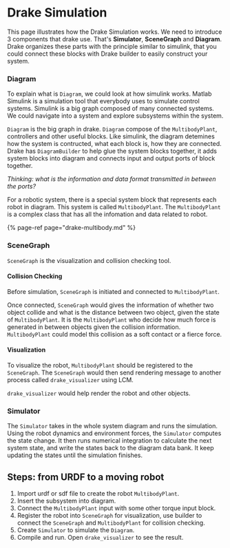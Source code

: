 # Drake Simulation

This page illustrates how the Drake Simulation works. We need to introduce 3 components that drake use. That's **Simulator**, **SceneGraph** and **Diagram**. Drake organizes these parts with the principle similar to simulink, that you could connect these blocks with Drake builder to easily construct your system.

### Diagram

To explain what is `Diagram`, we could look at how simulink works. Matlab Simulink is a simulation tool that everybody uses to simulate control systems. Simulink is a big graph composed of many connected systems. We could navigate into a system and explore subsystems within the system.

`Diagram` is the big graph in drake. `Diagram` compose of the `MultibodyPlant`, controllers and other useful blocks. Like simulink, the diagram detemines how the system is contructed, what each block is, how they are connected. Drake has `DiagramBuilder` to help glue the system blocks together, it adds system blocks into diagram and connects input and output ports of block together.

_Thinking: what is the information and data format transmitted in between the ports?_

For a robotic system, there is a special system block that represents  each robot in diagram. This system is called `MultibodyPlant`. The `MultibodyPlant` is a complex class that has all the infomation and data related to robot.

{% page-ref page="drake-multibody.md" %}

### SceneGraph

`SceneGraph` is the visualization and collision checking tool. 

#### Collision Checking

Before simulation, `SceneGraph` is initiated and connected to `MultibodyPlant`. 

Once connected, `SceneGraph` would gives the information of whether two object  collide and what is the distance between two object, given the state of `MultibodyPlant`. It is the `MultibodyPlant` who decide how much force is generated in between objects given the collision information. `MultibodyPlant` could model this collision as a soft contact or a fierce force. 

#### Visualization

To visualize the robot, `MultibodyPlant` should be registered to the `SceneGraph`. The `SceneGraph` would then send rendering message to another process called `drake_visualizer` using LCM.

`drake_visualizer` would help render the robot and other objects.

### Simulator

The `Simulator` takes in the whole system diagram and runs the simulation. Using the robot dynamics and environment forces, the `Simulator` computes the state change. It then runs numerical integration to calculate the next system state, and write the states back to the diagram data bank. It keep updating the states until the simulation finishes.

## Steps: from URDF to a moving robot

1. Import urdf or sdf file to create the robot `MultibodyPlant`.
2. Insert the subsystem into diagram.
3. Connect the `MultibodyPlant` input with some other torque input block. 
4. Register the robot into `SceneGraph` for visualization, use builder to connect the `SceneGraph` and `MultibodyPlant` for collision checking.
5. Create `Simulator` to simulate the `Diagram`.
6. Compile and run. Open `drake_visualizer` to see the result.

